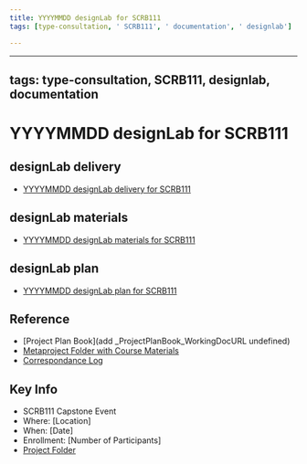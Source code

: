 ```yaml
---
title: YYYYMMDD designLab for SCRB111
tags: [type-consultation, ' SCRB111', ' documentation', ' designlab']

---
```


---
tags: type-consultation, SCRB111, designlab, documentation
---

#  YYYYMMDD designLab for SCRB111

## designLab delivery

* [YYYYMMDD designLab delivery for SCRB111]()

## designLab materials

* [YYYYMMDD designLab materials for SCRB111]()

## designLab plan

* [YYYYMMDD designLab plan for SCRB111
]()

## Reference

* [Project Plan Book](add _ProjectPlanBook_WorkingDocURL undefined)
* [Metaproject Folder with Course Materials](https://drive.google.com/drive/folders/194JZlv4Ajf5qmQY51EFoYGiXBrTb7AM2)
* [Correspondance Log](https://drive.google.com/drive/folders/1X-M7RNbGCHlTWYhSqnK7aVakHwwXODTU?usp=drive_link)


## Key Info
- SCRB111 Capstone Event
- Where: [Location]
- When: [Date]
- Enrollment: [Number of Participants]
- [Project Folder]()